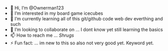 - 👋 Hi, I’m @Ownerman123
- 👀 I’m interested in my board game icecubes
- 🌱 I’m currently learning all of this git/github code web dev everthing and such
- 💞️ I’m looking to collaborate on ... I dont know yet still learning the basics
- 📫 How to reach me ... *Shrugs*
- ⚡ Fun fact: ... im new to this so also not very good yet. Keyword yet.

<!---
Ownerman123/Ownerman123 is a ✨ special ✨ repository because its `README.md` (this file) appears on your GitHub profile.
You can click the Preview link to take a look at your changes.
--->
